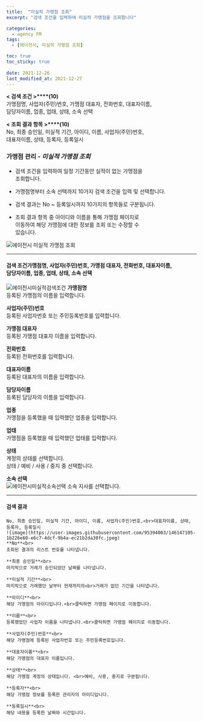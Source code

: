 ```yaml
---
title:  "미실적 가맹점 조회"
excerpt: "검색 조건을 입력하여 미실적 가맹점을 조회합니다"

categories:
  - agency FM
tags:
  - [에이전시, 미실적 가맹점 조회]

toc: true
toc_sticky: true
 
date: 2021-12-26
last_modified_at: 2021-12-27
---
```


**< 검색 조건 >****(10)**
<br>가맹점명, 사업자(주민)번호, 가맹점 대표자, 전화번호, 대표자이름,<br>담당자이름, 업종, 업태, 상태, 소속 선택

**< 조회 결과 항목 >****(10)**
<br>No, 최종 승인일, 미실적 기간, 아이디, 이름, 사업자(주민)번호,<br>대표자이름, 상태, 등록자, 등록일시

### 가맹점 관리 - *미실적 가맹점 조회*

- 검색 조건을 입력하여 일정 기간동안 실적이 없는 가맹점을<br> 조회합니다.

- 가맹점명부터 소속 선택까지 10가지 검색 조건을 입력 및 선택합니다.

- 검색 결과는 No ~ 등록일시까지 10가지의 항목들로 구분됩니다.

- 조회 결과 항목 중 아이디와 이름을 통해 가맹점 페이지로<br>이동하여 해당 가맹점에 대한 정보를 조회 또는 수정할 수<br> 있습니다.

![에이전시 미실적 가맹점 조회](https://user-images.githubusercontent.com/95394003/147437827-6bab801a-f3fb-4620-8b90-4ecb6f2841d0.jpeg)

---

#### 검색 조건가맹점명, 사업자(주민)번호, 가맹점 대표자, 전화번호, 대표자이름,<br>담당자이름, 업종, 업태, 상태, 소속 선택
![에이전시미실적검색조건](https://user-images.githubusercontent.com/95394003/147437909-51b3c41f-971c-45b2-a87f-fe1028714ac3.jpeg)
**가맹점명**<br>
등록된 가맹점의 이름을 입력합니다.

**사업자(주민)번호**<br>
등록된 사업자번호 또는 주민등록번호를 입력합니다.

**가맹점 대표자**<br>
등록된 가맹점 대표자 이름을 입력합니다.

**전화번호**<br>
등록된 전화번호를 입력합니다.

**대표자이름**<br>
등록된 대표자의 이름을 입력합니다.

**담당자이름**<br>
등록된 담당자의 이름을 입력합니다.

**업종**<br>
가맹점을 등록했을 때 입력했던 업종을 입력합니다.

**업태**<br>
가맹점을 등록했을 때 입력했던 업태를 입력합니다.

**상태**<br>
계정의 상태를 선택합니다. <br>
상태 / 예비 / 사용 / 중지 중 선택합니다.
<br>

**소속 선택**<br>
![에이전시미실적소속선택](https://user-images.githubusercontent.com/95394003/147437957-a357c77b-25f3-414e-bb64-79b3dcd5aa08.jpeg)
소속 지사를 선택합니다.

---

#### 검색 결과
```
No, 최종 승인일, 미실적 기간, 아이디, 이름, 사업자(주민)번호,<br>대표자이름, 상태, 등록자, 등록일시
![image](https://user-images.githubusercontent.com/95394003/146147105-1b226e60-e6c7-4dcf-9b4a-ec21b2da30fc.jpeg)
**No**<br>
조회된 결과의 리스트 번호를 나타냅니다.

**최종 승인일**<br>
마지막으로 거래가 승인되었던 날짜를 나타냅니다.

**미실적 기간**<br>
마지막으로 거래했던 날부터 현재까지의<br>거래가 없던 기간을 나타냅니다.

**아이디**<br>
해당 가맹점의 아이디입니다.<br>클릭하면 가맹점 페이지로 이동합니다.

**이름**<br>
등록했었던 사업자 이름을 나타냅니다.<br>클릭하면 가맹점 페이지로 이동합니다.

**사업자(주민)번호**<br>
해당 가맹점에 등록된 사업자번호 또는 주민등록번호입니다.

**대표자이름**<br>
해당 가맹점의 대표자 이름입니다.

**상태**<br>
해당 가맹점 계정의 상태입니다. <br>예비, 사용, 중지로 구분됩니다.

**등록자**<br>
해당 가맹점 정보를 등록한 관리자의 아이디입니다.

**등록일시**<br>
해당 내용을 등록한 날짜와 시간입니다.